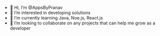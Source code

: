 - 👋 Hi, I’m @AppsByPranav
- 👀 I’m interested in developing solutions
- 🌱 I’m currently learning Java, Noe.js, React.js
- 💞️ I’m looking to collaborate on any projects that can help me grow as a developer

<!---
AppsByPranav/AppsByPranav is a ✨ special ✨ repository because its `README.md` (this file) appears on your GitHub profile.
You can click the Preview link to take a look at your changes.
--->
